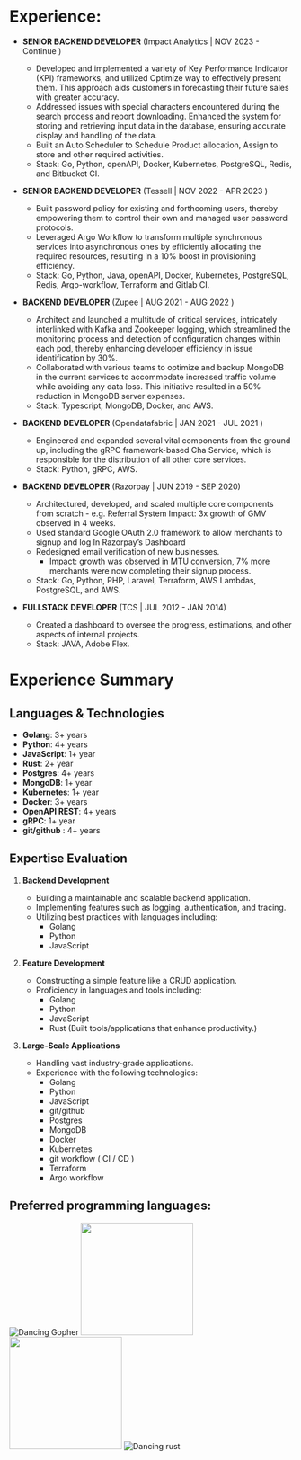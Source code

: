 
# Experience:

- **SENIOR BACKEND DEVELOPER**
  (Impact Analytics | NOV 2023 - Continue )

  - Developed and implemented a variety of Key Performance Indicator (KPI) frameworks, and utilized Optimize way to
effectively present them. This approach aids customers in forecasting their future sales with greater accuracy.
  - Addressed issues with special characters encountered during the search process and report downloading. Enhanced
the system for storing and retrieving input data in the database, ensuring accurate display and handling of the data.
  - Built an Auto Scheduler to Schedule Product allocation, Assign to store and other required activities.
  - Stack: Go, Python, openAPI, Docker, Kubernetes, PostgreSQL, Redis, and Bitbucket CI.

- **SENIOR BACKEND DEVELOPER**
  (Tessell | NOV 2022 - APR 2023 )

  - Built password policy for existing and forthcoming users, thereby empowering them to control their own and managed user password protocols.
  - Leveraged Argo Workflow to transform multiple synchronous services into asynchronous ones by efficiently allocating the required resources, resulting in a 10% boost in provisioning efficiency.
  - Stack: Go, Python, Java, openAPI, Docker, Kubernetes, PostgreSQL, Redis, Argo-workflow, Terraform and Gitlab CI.

- **BACKEND DEVELOPER**
  (Zupee | AUG 2021 - AUG 2022 )

  - Architect and launched a multitude of critical services, intricately interlinked with Kafka and Zookeeper logging, which streamlined the monitoring process and detection of configuration changes within each pod, thereby enhancing developer efficiency in issue identification by 30%.
  - Collaborated with various teams to optimize and backup MongoDB in the current services to accommodate increased traffic volume while avoiding any data loss. This initiative resulted in a 50% reduction in MongoDB server expenses.
  - Stack: Typescript, MongoDB, Docker, and AWS.

- **BACKEND DEVELOPER**
  (Opendatafabric | JAN 2021 - JUL 2021 )

  - Engineered and expanded several vital components from the ground up, including the gRPC framework-based Cha Service, which is responsible for the distribution of all other core services.
  - Stack: Python, gRPC, AWS.

- **BACKEND DEVELOPER**
  (Razorpay | JUN 2019 - SEP 2020)

  - Architectured, developed, and scaled multiple core components from scratch - e.g. Referral System Impact: 3x growth of GMV observed in 4 weeks.
  - Used standard Google OAuth 2.0 framework to allow merchants to signup and log In Razorpay’s Dashboard
  - Redesigned email verification of new businesses.
    - Impact: growth was observed in MTU conversion, 7% more merchants were now completing their signup process.
  - Stack: Go, Python, PHP, Laravel, Terraform, AWS Lambdas, PostgreSQL, and AWS.

- **FULLSTACK DEVELOPER**
  (TCS | JUL 2012 - JAN 2014)
  - Created a dashboard to oversee the progress, estimations, and other aspects of internal projects.
  - Stack: JAVA, Adobe Flex.

# Experience Summary

## Languages & Technologies

- **Golang**: 3+ years
- **Python**: 4+ years
- **JavaScript**: 1+ year
- **Rust**: 2+ year
- **Postgres**: 4+ years
- **MongoDB**: 1+ year
- **Kubernetes**: 1+ year
- **Docker**: 3+ years
- **OpenAPI REST**: 4+ years
- **gRPC**: 1+ year
- **git/github** : 4+ years

## Expertise Evaluation

1. **Backend Development**

   - Building a maintainable and scalable backend application.
   - Implementing features such as logging, authentication, and tracing.
   - Utilizing best practices with languages including:
     - Golang
     - Python
     - JavaScript

2. **Feature Development**

   - Constructing a simple feature like a CRUD application.
   - Proficiency in languages and tools including:
     - Golang
     - Python
     - JavaScript
     - Rust (Built tools/applications that enhance productivity.)

3. **Large-Scale Applications**
   - Handling vast industry-grade applications.
   - Experience with the following technologies:
     - Golang
     - Python
     - JavaScript
     - git/github
     - Postgres
     - MongoDB
     - Docker
     - Kubernetes
     - git workflow ( CI / CD )
     - Terraform
     - Argo workflow

## Preferred programming languages:

![Dancing Gopher](http://static.velvetcache.org/pages/2018/06/13/party-gopher/dancing-gopher.gif)
<img src="https://media.giphy.com/media/KAq5w47R9rmTuvWOWa/giphy.gif" width="200" height="200"/>
<img src="https://upload.wikimedia.org/wikipedia/commons/6/6a/JavaScript-logo.png" width="200" height="200">
![Dancing rust](https://media.tenor.com/djaLJiqAxzIAAAAC/rust-lang-ferris.gif)

<!-- ### :zap: Recent Activity -->
